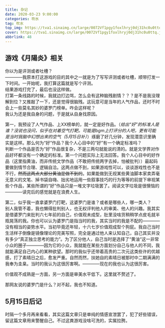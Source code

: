 ```yaml
---
title: 杂记
date: 2020-03-23 9:00:00
categories: 吹水
tag: 吹水
top_img: https://tva1.sinaimg.cn/large/0072Vf1pgy1foxlhryj0dj31hc0u0ttq.jpg
cover: https://tva1.sinaimg.cn/large/0072Vf1pgy1foxlhryj0dj31hc0u0ttq.jpg
abbrlink: 48
---
```

## 游戏《月陽炎》相关

你以为是评测或者吐槽？  
————我原本打这游戏的目的其中之一就是为了写写评测或者吐槽，顺带打发一下时间。一开始呢，我打算这篇就是写个评测。  
结果游戏打完了，最后也没这样做。  
打第一条线路的时候，我就边打边骂，怎么会有这种脑残剧情？？？是不是我没理解到位？又推敲了一下，还是觉得很脑残。这玩意可是当年的人气作品，还时不时会上一些莫名其妙的婆罗门榜单。咋会这样呢？  
我认为还是我自身的问题，于是就从自身找原因。 
   
第一，我预设了人气作品、上XX榜单的，就一定是好作品。（*给出“好”的标准人是谁？没说也没问，似乎在对着空气打靶。可能是bgm上打评分的人吧，更有可能是当时我脑中幻想出来的空气（5月15日补）*）琢磨了好几分钟，发现潜意识里确实是这样。那么何为“好”作品？我个人心目中的“好”有一个确定标准吗？  
判断一个作品是否为“好”作品很复杂，不是三两句就能说的清的。就是文学界对作品好坏都没有一个确定的标准。第一个问题实际上无法回答。我个人心目中的好作品（这里指黄油，而非传统文学作品（不敢把传统两字去掉，怕被批判））最起码要做到情节合理、逻辑自洽。这两点做不到，如果游戏性可以，谈谈游戏性也不是不行，~~然而这两点大部分黄油是做不到的~~。如果能做到无视某些黄油脚本家卖弄毫无意义的文笔、掉书袋自嗨、拙劣地运用一些叙事技巧的行为等等的前提下审视某些个作品，某些所谓的“好”作品只是一堆文字垃圾罢了。阅读文字垃圾是很懊恼的————读完后的感觉就是在浪费人生。  
  
第二，似乎我一直拿婆罗门打靶，这婆罗门是谁？或者是哪些人，哪一类人？  
别人我管不着，我也懒得批判别人，也无权评判他人的审美、他人的兴趣。我其实是借婆罗门来批判六七年前的自己，价值观未成型，肚里没啥货稍稍学点皮毛就半瓶晃荡的我。你也可以认为婆罗门是指当时的我，其实当时的我是不配的————没有相当的姿势水平。当初毕竟还年轻，十六七岁价值观成型个狗屁。我自己当时生活样子倒像是镜像理论的完美写照，完全是通过他人来认知自己，自己其实并没有多少“真正独立思考的能力”。为了区分他人，自己当时是选择了“黄油“这一非常小众的圈子————因为它的小众，我就能在某些方面划分自己与他人的不同，我就能满足自己内心的某种欲望。那时的我似乎还带着高贵的二次元这类些许的优越感，打了素晴日之后，愈发严重。自然而然，扶她自的素晴日被那时中二期满满的我奉为圭臬。当时的我认为这很厉害啊。————现在的我也认为这很厉害。  
  
价值观不成熟是一方面，另一方面是审美水平低下。这里就不赘述了。
  
那网友说的婆罗门是什么？对不起，我也不知道。

## 5月15日后记

时隔一个多月再来看看，其实这篇文章只是单纯的情感宣泄罢了，犯了好些错误，留这篇文章用来警醒自己。不过这粪游戏没啥可洗的，实属拉胯。